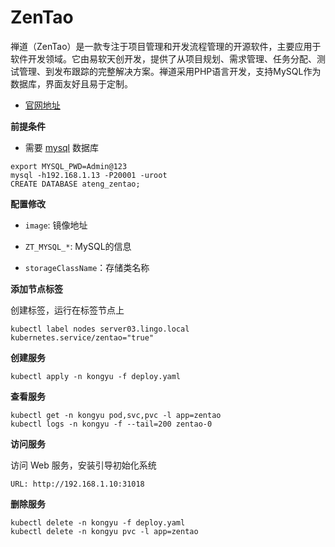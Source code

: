 # ZenTao

禅道（ZenTao）是一款专注于项目管理和开发流程管理的开源软件，主要应用于软件开发领域。它由易软天创开发，提供了从项目规划、需求管理、任务分配、测试管理、到发布跟踪的完整解决方案。禅道采用PHP语言开发，支持MySQL作为数据库，界面友好且易于定制。

- [官网地址](https://zentao.net/)

**前提条件**

- 需要 [mysql](/work/kubernetes/service/mysql/v8.4.3/standalone/) 数据库

```
export MYSQL_PWD=Admin@123
mysql -h192.168.1.13 -P20001 -uroot
CREATE DATABASE ateng_zentao;
```

**配置修改**

- `image`: 镜像地址

- `ZT_MYSQL_*`: MySQL的信息
- `storageClassName`：存储类名称

**添加节点标签**

创建标签，运行在标签节点上

```
kubectl label nodes server03.lingo.local kubernetes.service/zentao="true"
```

**创建服务**

```
kubectl apply -n kongyu -f deploy.yaml
```

**查看服务**

```
kubectl get -n kongyu pod,svc,pvc -l app=zentao
kubectl logs -n kongyu -f --tail=200 zentao-0
```

**访问服务**

访问 Web 服务，安装引导初始化系统

```
URL: http://192.168.1.10:31018
```

**删除服务**

```
kubectl delete -n kongyu -f deploy.yaml
kubectl delete -n kongyu pvc -l app=zentao
```

